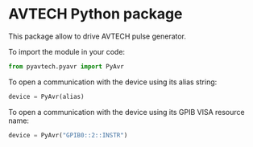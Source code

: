 
# AVTECH Python package

This package allow to drive AVTECH pulse generator. 

To import the module in your code:
```python
from pyavtech.pyavr import PyAvr

```

To open a communication with the device using its alias string:
```python
device = PyAvr(alias)

```

To open a communication with the device using its GPIB VISA resource name:
```python
device = PyAvr("GPIB0::2::INSTR")



